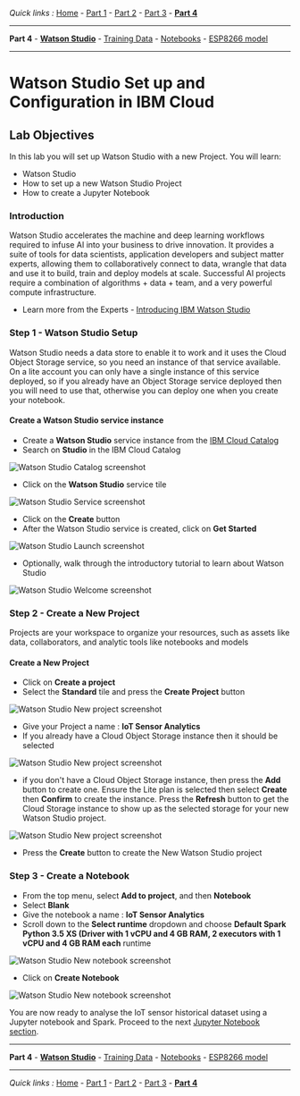 *Quick links :*
[Home](/README.md) - [Part 1](../part1/README.md) - [Part 2](../part2/README.md) - [Part 3](../part3/README.md) - [**Part 4**](../part4/README.md)
***
**Part 4** - [**Watson Studio**](STUDIO.md) - [Training Data](TRAINING.md) - [Notebooks](JUPYTER.md) - [ESP8266 model](MODEL.md)
***

# Watson Studio Set up and Configuration in IBM Cloud

## Lab Objectives

In this lab you will set up Watson Studio with a new Project.  You will learn:

- Watson Studio
- How to set up a new Watson Studio Project
- How to create a Jupyter Notebook

### Introduction

Watson Studio accelerates the machine and deep learning workflows required to infuse AI into your business to drive innovation. It provides a suite of tools for data scientists, application developers and subject matter experts, allowing them to collaboratively connect to data, wrangle that data and use it to build, train and deploy models at scale. Successful AI projects require a combination of algorithms + data + team, and a very powerful compute infrastructure.

- Learn more from the Experts - [Introducing IBM Watson Studio](https://medium.com/ibm-watson/introducing-ibm-watson-studio-e93638f0bb47)

### Step 1 - Watson Studio Setup

Watson Studio needs a data store to enable it to work and it uses the Cloud Object Storage service, so you need an instance of that service available.  On a lite account you can only have a single instance of this service deployed, so if you already have an Object Storage service deployed then you will need to use that, otherwise you can deploy one when you create your notebook.

#### Create a Watson Studio service instance

- Create a **Watson Studio** service instance from the [IBM Cloud Catalog](https://console.bluemix.net/catalog/?search=studio)
- Search on **Studio** in the IBM Cloud Catalog

![Watson Studio Catalog screenshot](screenshots/WatsonStudio-Catalog.png)

- Click on the **Watson Studio** service tile

![Watson Studio Service screenshot](screenshots/WatsonStudio-Service.png)

- Click on the **Create** button
- After the Watson Studio service is created, click on **Get Started**

![Watson Studio Launch screenshot](screenshots/WatsonStudio-Launch.png)

- Optionally, walk through the introductory tutorial to learn about Watson Studio

![Watson Studio Welcome screenshot](screenshots/WatsonStudio-Welcome.png)

### Step 2 - Create a New Project

Projects are your workspace to organize your resources, such as assets like data, collaborators, and analytic tools like notebooks and models

#### Create a New Project

- Click on **Create a project**
- Select the **Standard** tile and press the **Create Project** button

![Watson Studio New project screenshot](screenshots/WatsonStudio-NewProject-Tiles.png)

- Give your Project a name : **IoT Sensor Analytics**
- If you already have a Cloud Object Storage instance then it should be selected
  
![Watson Studio New project screenshot](screenshots/WatsonStudio-NewProject.png)

- if you don't have a Cloud Object Storage instance, then press the **Add** button to create one.  Ensure the Lite plan is selected then select **Create** then **Confirm** to create the instance.  Press the **Refresh** button to get the Cloud Storage instance to show up as the selected storage for your new Watson Studio project.

![Watson Studio New project screenshot](screenshots/WatsonStudio-AddStorage.png)

- Press the **Create** button to create the New Watson Studio project

### Step 3 - Create a Notebook

- From the top menu, select **Add to project**, and then **Notebook**
- Select **Blank**
- Give the notebook a name : **IoT Sensor Analytics**
- Scroll down to the **Select runtime** dropdown and choose **Default Spark Python 3.5 XS (Driver with 1 vCPU and 4 GB RAM, 2 executors with 1 vCPU and 4 GB RAM each** runtime

![Watson Studio New notebook screenshot](screenshots/WatsonStudio-NewNotebook.png)

- Click on **Create Notebook**

![Watson Studio New notebook screenshot](screenshots/WatsonStudio-NewNotebook-install.png)

You are now ready to analyse the IoT sensor historical dataset using a Jupyter notebook and Spark.  Proceed to the next [Jupyter Notebook section](JUPYTER.md).

***
**Part 4** - [**Watson Studio**](STUDIO.md) - [Training Data](TRAINING.md) - [Notebooks](JUPYTER.md) - [ESP8266 model](MODEL.md)
***
*Quick links :*
[Home](/README.md) - [Part 1](../part1/README.md) - [Part 2](../part2/README.md) - [Part 3](../part3/README.md) - [**Part 4**](../part4/README.md)
